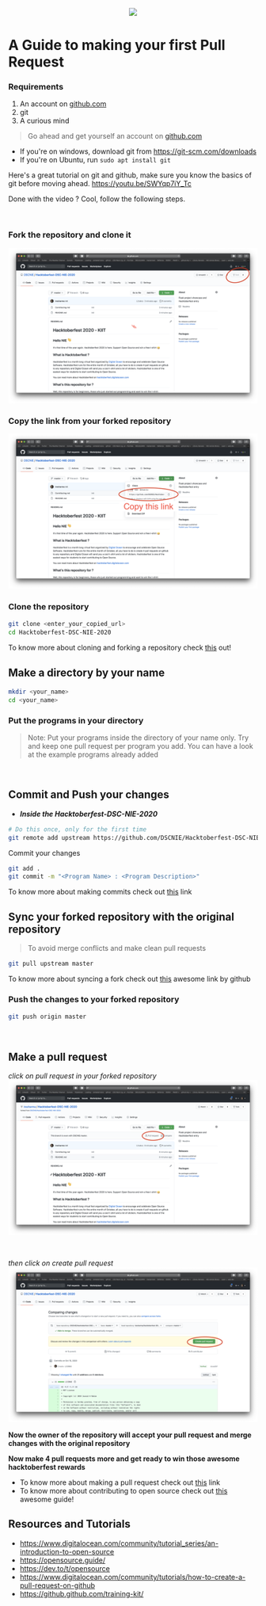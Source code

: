 <p align="center">
    <img src="https://rawcdn.githack.com/junaidrahim/Hacktoberfest-KIIT/ae29016f23b3cb4ffd209dd8f309f269448f35f2/images/hacktoberfest.png">
</p>


# A Guide to making your first Pull Request

### Requirements

1. An account on [github.com](https://www.github.com)
2. git
3. A curious mind

> Go ahead and get yourself an account on [github.com](https://www.github.com)

* If you're on windows, download git from https://git-scm.com/downloads
* If you're on Ubuntu, run `sudo apt install git`

Here's a great tutorial on git and github, make sure you know the basics of git before moving ahead.
https://youtu.be/SWYqp7iY_Tc

Done with the video ? Cool, follow the following steps.

<br>

### Fork the repository and clone it
![](images/fork_a_repo.png)

### Copy the link from your forked repository
![](images/clone_a_repo.png)

### Clone the repository
```bash
git clone <enter_your_copied_url>
cd Hacktoberfest-DSC-NIE-2020
```

To know more about cloning and forking a repository check [this](https://help.github.com/en/articles/fork-a-repo) out!

## Make a directory by your name 
```bash
mkdir <your_name>
cd <your_name>
```
### Put the programs in your directory
> Note: Put your programs inside the directory of your name only. Try and keep one pull request per program you add. You can have a look
> at the example programs already added

<br>

## Commit and Push your changes

* ***Inside the Hacktoberfest-DSC-NIE-2020***

```bash
# Do this once, only for the first time
git remote add upstream https://github.com/DSCNIE/Hacktoberfest-DSC-NIE-2020.git
``` 

Commit your changes

```bash
git add .
git commit -m "<Program Name> : <Program Description>"
```

To know more about making commits check out [this](https://help.github.com/en/articles/pushing-commits-to-a-remote-repository) link


## Sync your forked repository with the original repository

> To avoid merge conflicts and make clean pull requests

```bash
git pull upstream master
```

To know more about syncing a fork check out [this](https://help.github.com/en/articles/syncing-a-fork) awesome link by github


### Push the changes to your forked repository

```bash
git push origin master
```

<br>


## **Make a pull request**

*click on pull request in your forked repository*
![click_pull_request1](images/pull_req1.png)

<br>

*then click on create pull request*
![click_pull_request2](images/pull_req2.png)

**Now the owner of the repository will accept your pull request and merge changes with the original repository**

**Now make 4 pull requests more and get ready to win those awesome hacktoberfest rewards**

* To know more about making a pull request check out [this](https://help.github.com/en/articles/creating-a-pull-request) link
* To know more about contributing to open source check out [this](https://opensource.guide/how-to-contribute/) awesome guide!


## Resources and Tutorials

* https://www.digitalocean.com/community/tutorial_series/an-introduction-to-open-source
* https://opensource.guide/
* https://dev.to/t/opensource
* https://www.digitalocean.com/community/tutorials/how-to-create-a-pull-request-on-github
* https://github.github.com/training-kit/
